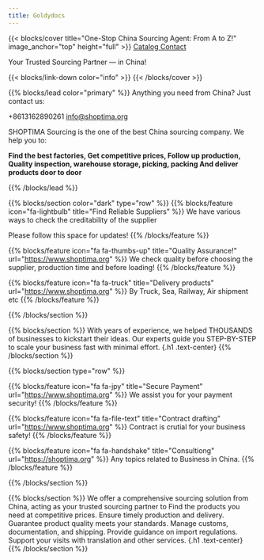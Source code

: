```yaml
---
title: Goldydocs
---
```


{{< blocks/cover title="One-Stop China Sourcing Agent: From A to Z!" image_anchor="top" height="full" >}}
<a class="btn btn-lg btn-primary me-3 mb-4" href="/docs/">
  Catalog <i class="fas fa-arrow-alt-circle-right ms-2"></i>
</a>
<a class="btn btn-lg btn-secondary me-3 mb-4" href="https://t.me/shoptima">
  Contact<i class="fab fa-telegram ms-2 "></i>
</a>
<p class="lead mt-5">Your Trusted Sourcing Partner &mdash; in China!</p>
{{< blocks/link-down color="info" >}}
{{< /blocks/cover >}}


{{% blocks/lead color="primary" %}}
Anything you need from China? Just contact us: 

<i class="fas fa-phone ms-2"></i> +8613162890261
<i class="fas fa-envelope"></i> info@shoptima.org

SHOPTIMA Sourcing is the one of the best China sourcing company. We help you to:

**Find the best factories, Get competitive prices, Follow up production, Quality inspection, warehouse storage, picking, packing And deliver products door to door**

{{% /blocks/lead %}}


{{% blocks/section color="dark" type="row" %}}
{{% blocks/feature icon="fa-lightbulb" title="Find Reliable Suppliers" %}}
We have various ways to check the creditability of the supplier

Please follow this space for updates!
{{% /blocks/feature %}}


{{% blocks/feature icon="fa fa-thumbs-up" title="Quality Assurance!" url="https://www.shoptima.org" %}}
We check quality before choosing the supplier, production time and before loading!
{{% /blocks/feature %}}


{{% blocks/feature icon="fa fa-truck" title="Delivery products" url="https://www.shoptima.org" %}}
By Truck, Sea, Railway, Air shipment etc 
{{% /blocks/feature %}}


{{% /blocks/section %}}


{{% blocks/section %}}
With years of experience, we helped THOUSANDS of businesses to kickstart their ideas.
Our experts guide you STEP-BY-STEP to scale your business fast with minimal effort.
{.h1 .text-center}
{{% /blocks/section %}}


{{% blocks/section type="row" %}}

{{% blocks/feature icon="fa fa-jpy" title="Secure Payment"
    url="https://www.shoptima.org" %}}
We assist you for your payment security!
{{% /blocks/feature %}}

{{% blocks/feature icon="fa fa-file-text" title="Contract drafting"
    url="https://www.shoptima.org" %}}
Contract is crutial for your business safety!
{{% /blocks/feature %}}

{{% blocks/feature icon="fa fa-handshake" title="Consultiong"
    url="https://shoptima.org" %}}
Any topics related to Business in China.
{{% /blocks/feature %}}

{{% /blocks/section %}}


{{% blocks/section %}}
We offer a comprehensive sourcing solution from China, acting as your trusted sourcing partner to Find the products you need at competitive prices. Ensure timely production and delivery.
Guarantee product quality meets your standards.
Manage customs, documentation, and shipping.
Provide guidance on import regulations.
Support your visits with translation and other services.
{.h1 .text-center}
{{% /blocks/section %}}